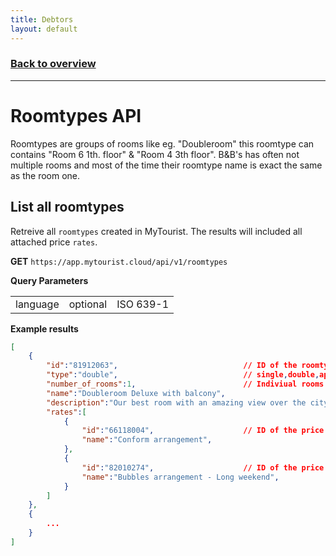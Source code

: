 ```yaml
---
title: Debtors
layout: default
---
```

### [Back to overview](index.html#start-developing-testing-and-deploy)
---
# Roomtypes API
Roomtypes are groups of rooms like eg. "Doubleroom" this roomtype can contains "Room 6 1th. floor" & "Room 4 3th floor". B&B's has often not multiple rooms and most of the time their roomtype name is exact the same as the room one.

## List all roomtypes
Retreive all `roomtypes` created in MyTourist. The results will included all attached price `rates`.

**GET** `https://app.mytourist.cloud/api/v1/roomtypes`

**Query Parameters**
<table>
    <tr><td>language</td><td>optional</td><td>ISO 639-1</td></tr>
</table>

**Example results**
```JSON
[
    {
        "id":"81912063",                            // ID of the roomtype
        "type":"double",                            // single,double,appartement etc..
        "number_of_rooms":1,                        // Indiviual rooms under this roomtype.
        "name":"Doubleroom Deluxe with balcony",
        "description":"Our best room with an amazing view over the city!",
        "rates":[
            {
                "id":"66118004",                    // ID of the price rate
                "name":"Conform arrangement",
            },
            {
                "id":"82010274",                    // ID of the price rate
                "name":"Bubbles arrangement - Long weekend",
            }
        ]
    },
    {
        ...
    }
]
```